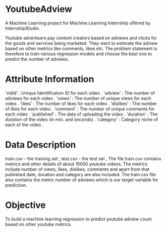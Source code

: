 # YoutubeAdview
A Machine Learning project for Machine Learning Internship offered by InternshipStudio.

Youtube advertisers pay content creators based on adviews and clicks for the goods and services being marketed.
They want to estimate the adview based on other metrics like comments, likes etc. The problem statement is therefore to train various regression models and
choose the best one to predict the number of adviews.

# Attribute Information

'vidid' : Unique Identification ID for each video .
'adview' : The number of adviews for each video .
'views' : The number of unique views for each video .
'likes' : The number of likes for each video .
'dislikes' : The number of likes for each video .
'comment' : The number of unique comments for each video .
'published' : The data of uploading the video .
'duration' : The duration of the video (in min. and seconds) .
'category' : Category niche of each of the video .

# Data Description

 train.csv - the training set ,
 test.csv - the test set ,
The file train.csv contains metrics and other details of about 15000 youtube videos. 
The metrics include number of views, likes, dislikes, comments and apart from that published date, duration and category are also included.
The train.csv file also contains the metric number of adviews which is our target variable for prediction.

# Objective

To build a machine learning regression to predict youtube adview count based on other youtube metrics.

